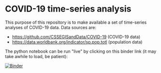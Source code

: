 # COVID-19 time-series analysis

This purpose of this repository is to make available a set of time-series
analyses of COVID-19 data. Data sources are:

- https://github.com/CSSEGISandData/COVID-19 (COVID-19 data)
- https://data.worldbank.org/indicator/sp.pop.totl (population data)

The python notebook can be run "live" by clicking on this binder link (it may take awhile to load, be patient):

[![Binder](https://mybinder.org/badge_logo.svg)](https://mybinder.org/v2/gh/jjstickel/covid-19_ts_analysis.git/master?filepath=analyze_covid_time_series_notebook.ipynb)
